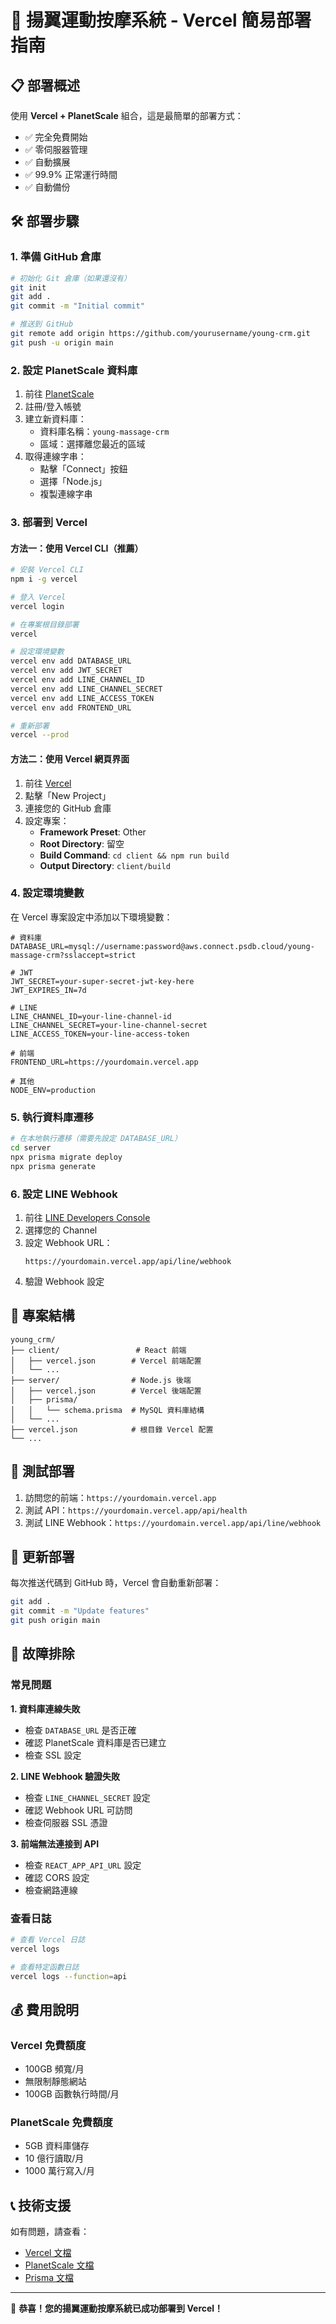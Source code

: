 # 🚀 揚翼運動按摩系統 - Vercel 簡易部署指南

## 📋 部署概述

使用 **Vercel + PlanetScale** 組合，這是最簡單的部署方式：
- ✅ 完全免費開始
- ✅ 零伺服器管理
- ✅ 自動擴展
- ✅ 99.9% 正常運行時間
- ✅ 自動備份

## 🛠️ 部署步驟

### 1. 準備 GitHub 倉庫

```bash
# 初始化 Git 倉庫（如果還沒有）
git init
git add .
git commit -m "Initial commit"

# 推送到 GitHub
git remote add origin https://github.com/yourusername/young-crm.git
git push -u origin main
```

### 2. 設定 PlanetScale 資料庫

1. 前往 [PlanetScale](https://planetscale.com/)
2. 註冊/登入帳號
3. 建立新資料庫：
   - 資料庫名稱：`young-massage-crm`
   - 區域：選擇離您最近的區域
4. 取得連線字串：
   - 點擊「Connect」按鈕
   - 選擇「Node.js」
   - 複製連線字串

### 3. 部署到 Vercel

#### 方法一：使用 Vercel CLI（推薦）

```bash
# 安裝 Vercel CLI
npm i -g vercel

# 登入 Vercel
vercel login

# 在專案根目錄部署
vercel

# 設定環境變數
vercel env add DATABASE_URL
vercel env add JWT_SECRET
vercel env add LINE_CHANNEL_ID
vercel env add LINE_CHANNEL_SECRET
vercel env add LINE_ACCESS_TOKEN
vercel env add FRONTEND_URL

# 重新部署
vercel --prod
```

#### 方法二：使用 Vercel 網頁界面

1. 前往 [Vercel](https://vercel.com/)
2. 點擊「New Project」
3. 連接您的 GitHub 倉庫
4. 設定專案：
   - **Framework Preset**: Other
   - **Root Directory**: 留空
   - **Build Command**: `cd client && npm run build`
   - **Output Directory**: `client/build`

### 4. 設定環境變數

在 Vercel 專案設定中添加以下環境變數：

```env
# 資料庫
DATABASE_URL=mysql://username:password@aws.connect.psdb.cloud/young-massage-crm?sslaccept=strict

# JWT
JWT_SECRET=your-super-secret-jwt-key-here
JWT_EXPIRES_IN=7d

# LINE
LINE_CHANNEL_ID=your-line-channel-id
LINE_CHANNEL_SECRET=your-line-channel-secret
LINE_ACCESS_TOKEN=your-line-access-token

# 前端
FRONTEND_URL=https://yourdomain.vercel.app

# 其他
NODE_ENV=production
```

### 5. 執行資料庫遷移

```bash
# 在本地執行遷移（需要先設定 DATABASE_URL）
cd server
npx prisma migrate deploy
npx prisma generate
```

### 6. 設定 LINE Webhook

1. 前往 [LINE Developers Console](https://developers.line.biz/)
2. 選擇您的 Channel
3. 設定 Webhook URL：
   ```
   https://yourdomain.vercel.app/api/line/webhook
   ```
4. 驗證 Webhook 設定

## 🔧 專案結構

```
young_crm/
├── client/                 # React 前端
│   ├── vercel.json        # Vercel 前端配置
│   └── ...
├── server/                # Node.js 後端
│   ├── vercel.json        # Vercel 後端配置
│   ├── prisma/
│   │   └── schema.prisma  # MySQL 資料庫結構
│   └── ...
├── vercel.json            # 根目錄 Vercel 配置
└── ...
```

## 📱 測試部署

1. 訪問您的前端：`https://yourdomain.vercel.app`
2. 測試 API：`https://yourdomain.vercel.app/api/health`
3. 測試 LINE Webhook：`https://yourdomain.vercel.app/api/line/webhook`

## 🔄 更新部署

每次推送代碼到 GitHub 時，Vercel 會自動重新部署：

```bash
git add .
git commit -m "Update features"
git push origin main
```

## 🚨 故障排除

### 常見問題

**1. 資料庫連線失敗**
- 檢查 `DATABASE_URL` 是否正確
- 確認 PlanetScale 資料庫是否已建立
- 檢查 SSL 設定

**2. LINE Webhook 驗證失敗**
- 檢查 `LINE_CHANNEL_SECRET` 設定
- 確認 Webhook URL 可訪問
- 檢查伺服器 SSL 憑證

**3. 前端無法連接到 API**
- 檢查 `REACT_APP_API_URL` 設定
- 確認 CORS 設定
- 檢查網路連線

### 查看日誌

```bash
# 查看 Vercel 日誌
vercel logs

# 查看特定函數日誌
vercel logs --function=api
```

## 💰 費用說明

### Vercel 免費額度
- 100GB 頻寬/月
- 無限制靜態網站
- 100GB 函數執行時間/月

### PlanetScale 免費額度
- 5GB 資料庫儲存
- 10 億行讀取/月
- 1000 萬行寫入/月

## 📞 技術支援

如有問題，請查看：
- [Vercel 文檔](https://vercel.com/docs)
- [PlanetScale 文檔](https://planetscale.com/docs)
- [Prisma 文檔](https://www.prisma.io/docs)

---

🎉 **恭喜！您的揚翼運動按摩系統已成功部署到 Vercel！**
